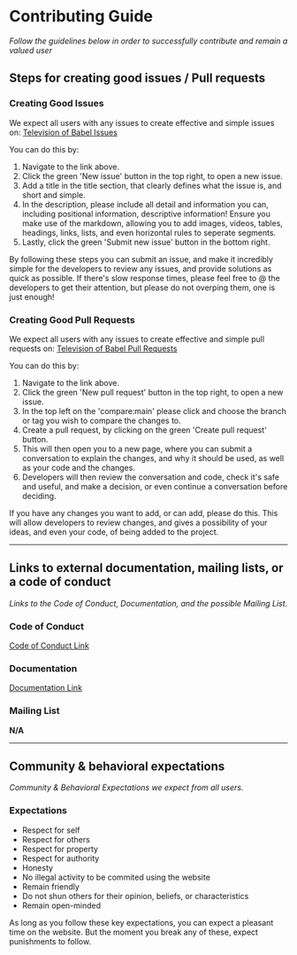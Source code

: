 # Contributing Guide
*Follow the guidelines below in order to successfully contribute and remain a valued user*


## Steps for creating good issues / Pull requests
### Creating Good Issues
We expect all users with any issues to create effective and simple issues on:
[Television of Babel Issues](https://github.com/Theohaines/the-television-of-babel/issues)

You can do this by:
1. Navigate to the link above.
2. Click the green 'New issue' button in the top right, to open a new issue.
3. Add a title in the title section, that clearly defines what the issue is, and short and simple.
4. In the description, please include all detail and information you can, including positional information, descriptive information! Ensure you make use of the markdown, allowing you to add images, videos, tables, headings, links, lists, and even horizontal rules to seperate segments.
5. Lastly, click the green 'Submit new issue' button in the bottom right.

By following these steps you can submit an issue, and make it incredibly simple for the developers to review any issues, and provide solutions as quick as possible.
If there's slow response times, please feel free to @ the developers to get their attention, but please do not overping them, one is just enough!


### Creating Good Pull Requests
We expect all users with any issues to create effective and simple pull requests on:
[Television of Babel Pull Requests](https://github.com/Theohaines/the-television-of-babel/pulls)

You can do this by:
1. Navigate to the link above.
2. Click the green 'New pull request' button in the top right, to open a new issue.
3. In the top left on the 'compare:main' please click and choose the branch or tag you wish to compare the changes to.
4. Create a pull request, by clicking on the green 'Create pull request' button.
5. This will then open you to a new page, where you can submit a conversation to explain the changes, and why it should be used, as well as your code and the changes.
6. Developers will then review the conversation and code, check it's safe and useful, and make a decision, or even continue a conversation before deciding.

If you have any changes you want to add, or can add, please do this. This will allow developers to review changes, and gives a possibility of your ideas, and even your code, of being added to the project.

---

## Links to external documentation, mailing lists, or a code of conduct
*Links to the Code of Conduct, Documentation, and the possible Mailing List.*

### Code of Conduct
[Code of Conduct Link](https://github.com/Theohaines/the-television-of-babel/blob/main/CODE_OF_CONDUCT.md)

### Documentation
[Documentation Link](https://github.com/Theohaines/the-television-of-babel/wiki)

### Mailing List
**N/A**

---
## Community & behavioral expectations
*Community & Behavioral Expectations we expect from all users.*

### Expectations
* Respect for self
* Respect for others
* Respect for property
* Respect for authority
* Honesty
* No illegal activity to be commited using the website
* Remain friendly
* Do not shun others for their opinion, beliefs, or characteristics
* Remain open-minded

As long as you follow these key expectations, you can expect a pleasant time on the website. But the moment you break any of these, expect punishments to follow.

